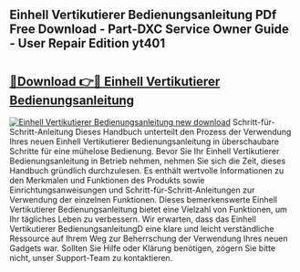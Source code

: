 ## Einhell Vertikutierer Bedienungsanleitung PDf Free Download - Part-DXC Service Owner Guide - User Repair Edition yt401

# <h2><a href="http://df02k7j.blite.top/?on=Einhell+Vertikutierer+Bedienungsanleitung">🔗Download 👉🔴 Einhell Vertikutierer Bedienungsanleitung</a></h2>

[![Einhell Vertikutierer Bedienungsanleitung new download](https://i.imgur.com/lujVjoI.png)](http://df02k7j.blite.top/?on=Einhell+Vertikutierer+Bedienungsanleitung)
Schritt-für-Schritt-Anleitung Dieses Handbuch unterteilt den Prozess der Verwendung Ihres neuen Einhell Vertikutierer Bedienungsanleitung in überschaubare Schritte für eine mühelose Bedienung. Bevor Sie Ihr Einhell Vertikutierer Bedienungsanleitung in Betrieb nehmen, nehmen Sie sich die Zeit, dieses Handbuch gründlich durchzulesen. Es enthält wertvolle Informationen zu den Merkmalen und Funktionen des Produkts sowie Einrichtungsanweisungen und Schritt-für-Schritt-Anleitungen zur Verwendung der einzelnen Funktionen. Dieses bemerkenswerte Einhell Vertikutierer Bedienungsanleitung bietet eine Vielzahl von Funktionen, um Ihr tägliches Leben zu verbessern. Wir erwarten, dass das Einhell Vertikutierer BedienungsanleitungD eine klare und leicht verständliche Ressource auf Ihrem Weg zur Beherrschung der Verwendung Ihres neuen Gadgets war. Sollten Sie Hilfe oder Klärung benötigen, zögern Sie bitte nicht, unser Support-Team zu kontaktieren.
